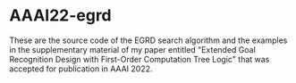 # AAAI22-egrd

These are the source code of the EGRD search algorithm and the examples in the supplementary material of my paper entitled "Extended Goal Recognition Design with First-Order Computation Tree Logic" that was accepted for publication in AAAI 2022.
